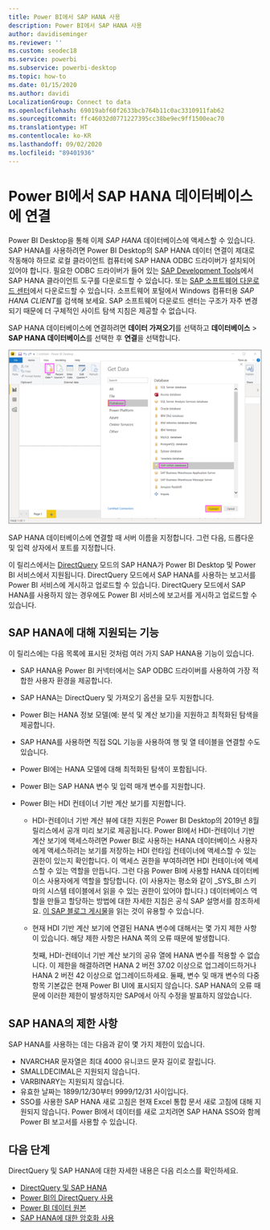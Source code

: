 ```yaml
---
title: Power BI에서 SAP HANA 사용
description: Power BI에서 SAP HANA 사용
author: davidiseminger
ms.reviewer: ''
ms.custom: seodec18
ms.service: powerbi
ms.subservice: powerbi-desktop
ms.topic: how-to
ms.date: 01/15/2020
ms.author: davidi
LocalizationGroup: Connect to data
ms.openlocfilehash: 69019abf60f2633bcb764b11c0ac3310911fab62
ms.sourcegitcommit: ffc46032d0771227395cc38be9ec9ff1500eac70
ms.translationtype: HT
ms.contentlocale: ko-KR
ms.lasthandoff: 09/02/2020
ms.locfileid: "89401936"
---
```

# <a name="connect-to-sap-hana-databases-in-power-bi"></a>Power BI에서 SAP HANA 데이터베이스에 연결

Power BI Desktop을 통해 이제 *SAP HANA* 데이터베이스에 액세스할 수 있습니다. SAP HANA를 사용하려면 Power BI Desktop의 SAP HANA 데이터 연결이 제대로 작동해야 하므로 로컬 클라이언트 컴퓨터에 SAP HANA ODBC 드라이버가 설치되어 있어야 합니다. 필요한 ODBC 드라이버가 들어 있는 [SAP Development Tools](https://tools.hana.ondemand.com/#hanatools)에서 SAP HANA 클라이언트 도구를 다운로드할 수 있습니다. 또는 [SAP 소프트웨어 다운로드 센터](https://support.sap.com/en/my-support/software-downloads.html)에서 다운로드할 수 있습니다. 소프트웨어 포털에서 Windows 컴퓨터용 *SAP HANA CLIENT*를 검색해 보세요. SAP 소프트웨어 다운로드 센터는 구조가 자주 변경되기 때문에 더 구체적인 사이트 탐색 지침은 제공할 수 없습니다.

SAP HANA 데이터베이스에 연결하려면 **데이터 가져오기**를 선택하고 **데이터베이스** > **SAP HANA 데이터베이스**를 선택한 후 **연결**을 선택합니다.

![SAP HANA 데이터베이스, 데이터 대화 상자 가져오기, Power BI Desktop](media/desktop-sap-hana/sap-hana-1.png)

SAP HANA 데이터베이스에 연결할 때 서버 이름을 지정합니다. 그런 다음, 드롭다운 및 입력 상자에서 포트를 지정합니다.

이 릴리스에서는 [DirectQuery](desktop-directquery-sap-hana.md) 모드의 SAP HANA가 Power BI Desktop 및 Power BI 서비스에서 지원됩니다. DirectQuery 모드에서 SAP HANA를 사용하는 보고서를 Power BI 서비스에 게시하고 업로드할 수 있습니다. DirectQuery 모드에서 SAP HANA를 사용하지 않는 경우에도 Power BI 서비스에 보고서를 게시하고 업로드할 수 있습니다.

## <a name="supported-features-for-sap-hana"></a>SAP HANA에 대해 지원되는 기능

이 릴리스에는 다음 목록에 표시된 것처럼 여러 가지 SAP HANA용 기능이 있습니다.

* SAP HANA용 Power BI 커넥터에서는 SAP ODBC 드라이버를 사용하여 가장 적합한 사용자 환경을 제공합니다.

* SAP HANA는 DirectQuery 및 가져오기 옵션을 모두 지원합니다.

* Power BI는 HANA 정보 모델(예: 분석 및 계산 보기)을 지원하고 최적화된 탐색을 제공합니다.

* SAP HANA를 사용하면 직접 SQL 기능을 사용하여 행 및 열 테이블을 연결할 수도 있습니다.

* Power BI에는 HANA 모델에 대해 최적화된 탐색이 포함됩니다.

* Power BI는 SAP HANA 변수 및 입력 매개 변수를 지원합니다.

* Power BI는 HDI 컨테이너 기반 계산 보기를 지원합니다.

  * HDI-컨테이너 기반 계산 뷰에 대한 지원은 Power BI Desktop의 2019년 8월 릴리스에서 공개 미리 보기로 제공됩니다. Power BI에서 HDI-컨테이너 기반 계산 보기에 액세스하려면 Power BI로 사용하는 HANA 데이터베이스 사용자에게 액세스하려는 보기를 저장하는 HDI 런타임 컨테이너에 액세스할 수 있는 권한이 있는지 확인합니다. 이 액세스 권한을 부여하려면 HDI 컨테이너에 액세스할 수 있는 역할을 만듭니다. 그런 다음 Power BI에 사용할 HANA 데이터베이스 사용자에게 역할을 할당합니다. (이 사용자는 평소와 같이 \_SYS\_BI 스키마의 시스템 테이블에서 읽을 수 있는 권한이 있어야 합니다.) 데이터베이스 역할을 만들고 할당하는 방법에 대한 자세한 지침은 공식 SAP 설명서를 참조하세요. [이 SAP 블로그 게시물](https://blogs.sap.com/2018/01/24/the-easy-way-to-make-your-hdi-container-accessible-to-a-classic-database-user/)을 읽는 것이 유용할 수 있습니다.

  * 현재 HDI 기반 계산 보기에 연결된 HANA 변수에 대해서는 몇 가지 제한 사항이 있습니다. 해당 제한 사항은 HANA 쪽의 오류 때문에 발생합니다.
  
    첫째, HDI-컨테이너 기반 계산 보기의 공유 열에 HANA 변수를 적용할 수 없습니다. 이 제한을 해결하려면 HANA 2 버전 37.02 이상으로 업그레이드하거나 HANA 2 버전 42 이상으로 업그레이드하세요. 둘째, 변수 및 매개 변수의 다중 항목 기본값은 현재 Power BI UI에 표시되지 않습니다. SAP HANA의 오류 때문에 이러한 제한이 발생하지만 SAP에서 아직 수정을 발표하지 않았습니다.

## <a name="limitations-of-sap-hana"></a>SAP HANA의 제한 사항

SAP HANA를 사용하는 데는 다음과 같이 몇 가지 제한이 있습니다.

* NVARCHAR 문자열은 최대 4000 유니코드 문자 길이로 잘립니다.
* SMALLDECIMAL은 지원되지 않습니다.
* VARBINARY는 지원되지 않습니다.
* 유효한 날짜는 1899/12/30부터 9999/12/31 사이입니다.
* SSO를 사용한 SAP HANA 새로 고침은 현재 Excel 통합 문서 새로 고침에 대해 지원되지 않습니다. Power BI에서 데이터를 새로 고치려면 SAP HANA SSO와 함께 Power BI 보고서를 사용할 수 있습니다.

## <a name="next-steps"></a>다음 단계

DirectQuery 및 SAP HANA에 대한 자세한 내용은 다음 리소스를 확인하세요.

* [DirectQuery 및 SAP HANA](desktop-directquery-sap-hana.md)
* [Power BI의 DirectQuery 사용](desktop-directquery-about.md)
* [Power BI 데이터 원본](power-bi-data-sources.md)
* [SAP HANA에 대한 암호화 사용](desktop-sap-hana-encryption.md)
